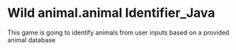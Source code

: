 # Wild animal.animal Identifier_Java

This game is going to identify animals from user inputs based on a provided animal database